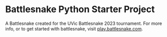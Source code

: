 # Battlesnake Python Starter Project

A Battlesnake created for the UVic Battlesnake 2023 tournament. For more info, or to get started with battlesnake, visit [play.battlesnake.com](https://play.battlesnake.com).


